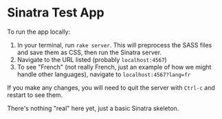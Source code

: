# Sinatra Test App

To run the app locally:
1. In your terminal, run `rake server`. This will preprocess the SASS files and save them as CSS, then run the Sinatra server.
1. Navigate to the URL listed (probably `localhost:4567`)
1. To see "French" (not really French, just an example of how we might handle other languages), navigate to `localhost:4567?lang=fr`

If you make any changes, you will need to quit the server with `Ctrl-c` and restart to see them.

There's nothing "real" here yet, just a basic Sinatra skeleton.
